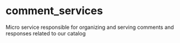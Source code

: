 # comment_services
Micro service responsible for organizing and serving comments and responses related to our catalog
